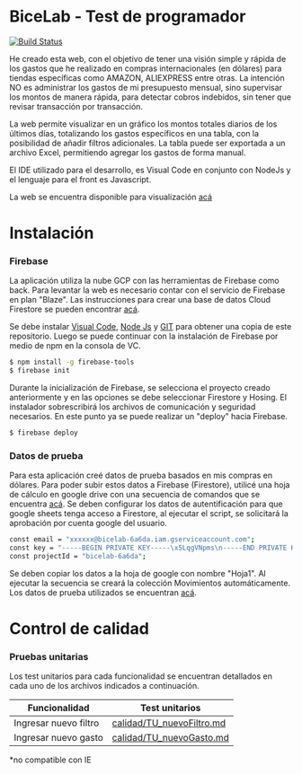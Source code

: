 # BiceLab - Test de programador

[![Build Status](https://travis-ci.org/joemccann/dillinger.svg?branch=master)](https://travis-ci.org/joemccann/dillinger)

He creado esta web, con el objetivo de tener una visión simple y rápida de los gastos que he realizado en compras internacionales (en dólares) para tiendas específicas como AMAZON, ALIEXPRESS entre otras. La intención NO es administrar los gastos de mi presupuesto mensual, sino supervisar los montos de manera rápida, para detectar cobros indebidos, sin tener que revisar transacción por transacción. 

La web permite visualizar en un gráfico los montos totales diarios de los últimos días, totalizando los gastos específicos en una tabla, con la posibilidad de añadir filtros adicionales. La tabla puede ser exportada a un archivo Excel, permitiendo agregar los gastos de forma manual.

El IDE utilizado para el desarrollo, es Visual Code en conjunto con NodeJs y el lenguaje para el front es Javascript.

La web se encuentra disponible para visualización [acá][link6]


# Instalación

### Firebase
La aplicación utiliza la nube GCP con las herramientas de Firebase como back. Para levantar la web es necesario contar con el servicio de Firebase en plan "Blaze". Las instrucciones para crear una base de datos Cloud Firestore se pueden encontrar [acá][link3].

Se debe instalar [Visual Code][linkVC], [Node Js][linkNJ] y [GIT][linkGIT] para obtener una copia de este repositorio. Luego se puede continuar con la instalación de Firebase por medio de npm en la consola de VC.

```sh
$ npm install -g firebase-tools
$ firebase init
```

Durante la inicialización de Firebase, se selecciona el proyecto creado anteriormente y en las opciones se debe seleccionar Firestore y Hosing. El instalador sobrescribirá los archivos de comunicación y seguridad necesarios. En este punto ya se puede realizar un "deploy" hacia Firebase.

```sh
$ firebase deploy
```

### Datos de prueba
Para esta aplicación creé datos de prueba basados en mis compras en dólares. Para poder subir estos datos a Firebase (Firestore), utilicé una hoja de cálculo en google drive con una secuencia de comandos que se encuentra [acá][link4]. Se deben configurar los datos de autentificación para que google sheets tenga acceso a Firestore, al ejecutar el script, se solicitará la aprobación por cuenta google del usuario.

```sh
const email = "xxxxxx@bicelab-6a6da.iam.gserviceaccount.com";
const key = "-----BEGIN PRIVATE KEY-----\x5LqgVNpms\n-----END PRIVATE KEY-----\n";
const projectId = "bicelab-6a6da";
```

Se deben copiar los datos a la hoja de google con nombre "Hoja1". Al ejecutar la secuencia se creará la colección Movimientos automáticamente. Los datos de prueba utilizados se encuentran [acá][link5]. 

# Control de calidad

### Pruebas unitarias

Los test unitarios para cada funcionalidad se encuentran detallados en cada uno de los archivos indicados a continuación.

| Funcionalidad | Test unitarios |
| ------ | ------ |
| Ingresar nuevo filtro | [calidad/TU_nuevoFiltro.md][link1] |
| Ingresar nuevo gasto | [calidad/TU_nuevoGasto.md][link2] |

*no compatible con IE

[//]: # (LINKS README)
[link1]: <https://github.com/EdirMorales/BiceLab/tree/master/calidad/TU_nuevoFiltro.md>
[link2]: <https://github.com/EdirMorales/BiceLab/tree/master/calidad/TU_nuevoGasto.md>
[link3]: <https://firebase.google.com/docs/firestore/quickstart#node.js>
[link4]: <https://github.com/EdirMorales/BiceLab/blob/master/datos/toFirestore.gs>
[link5]: <https://github.com/EdirMorales/BiceLab/blob/master/datos/compras.xlsx>
[link6]: <https://bicelab-6a6da.web.app/>
[linkVC]: <https://code.visualstudio.com/download>
[linkNJ]: <https://nodejs.org/es/download/>
[linkGIT]: <https://git-scm.com/downloads>
